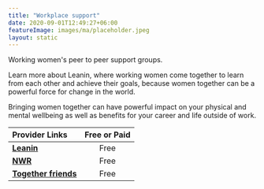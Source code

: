 ```yaml
---
title: "Workplace support"
date: 2020-09-01T12:49:27+06:00
featureImage: images/ma/placeholder.jpeg
layout: static
---
```


Working women's peer to peer support groups.

Learn more about Leanin, where working women come together to learn from each other and achieve their goals, because women together can be a powerful force for change in the world.

Bringing women together can have powerful impact on your physical and mental wellbeing as well as benefits for your career and life outside of work.

| Provider Links      | Free or Paid  |  
| :-----------          | :--------------:      |  
| [**Leanin**](https://leanin.org/about) | Free | 
| [**NWR**](https://nwr.org.uk/) | Free | 
| [**Together friends**](https://www.togetherfriends.com/) | Free | 
  

<br/><br/>






